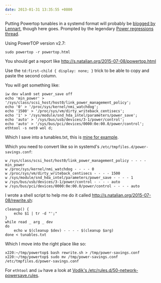 ```yaml
---
date: 2013-01-31 13:35:55 +0800
---
```


Putting Powertop tunables in a systemd format will probably be [blogged by
Lennart](http://lists.freedesktop.org/archives/systemd-devel/2012-November/007445.html),
though here goes. Prompted by the legendary [Power regressions
thread](https://bbs.archlinux.org/viewtopic.php?pid=1220617#p1220617).

Using PowerTOP version v2.7:

	sudo powertop -r powertop.html

You should get a report like <http://s.natalian.org/2015-07-08/powertop.html>

Use the `td:first-child { display: none; }` trick to be able to copy and paste the second column.

You will get something like:

	iw dev wlan0 set power_save off
	echo 'min_power' > '/sys/class/scsi_host/host0/link_power_management_policy';
	echo '0' > '/proc/sys/kernel/nmi_watchdog';
	echo '1500' > '/proc/sys/vm/dirty_writeback_centisecs';
	echo '1' > '/sys/module/snd_hda_intel/parameters/power_save';
	echo 'auto' > '/sys/bus/usb/devices/3-1/power/control';
	echo 'auto' > '/sys/bus/pci/devices/0000:0e:00.0/power/control';
	ethtool -s net0 wol d;

Which I save into a tunables.txt, this is [mine for example](http://s.natalian.org/2015-07-08/tunables.txt).

Which you need to convert like so in systemd's `/etc/tmpfiles.d/power-savings.conf`:

	w /sys/class/scsi_host/host0/link_power_management_policy - - - - min_power
	w /proc/sys/kernel/nmi_watchdog - - - - 0
	w /proc/sys/vm/dirty_writeback_centisecs - - - - 1500
	w /sys/module/snd_hda_intel/parameters/power_save - - - - 1
	w /sys/bus/usb/devices/3-1/power/control - - - - auto
	w /sys/bus/pci/devices/0000:0e:00.0/power/control - - - - auto

I wrote a shell script to help me do it called <http://s.natalian.org/2015-07-08/rewrite.sh>:

	cleanup() {
		echo $1 | tr -d "';"
	}
	while read _ arg _ dev
	do
		echo w $(cleanup $dev) - - - - $(cleanup $arg)
	done < tunables.txt

Which I move into the right place like so:

	x220:~/tmp/powertop$ bash rewrite.sh > /tmp/power-savings.conf
	x220:~/tmp/powertop$ sudo mv /tmp/power-savings.conf /etc/tmpfiles.d/power-savings.conf

For `ethtool` and `iw` have a look at [Vodik's
/etc/rules.d/50-network-powersave.rules](https://github.com/vodik/powersave/blob/master/rules.d/50-network-powersave.rules).

